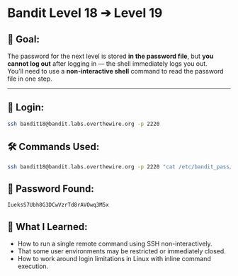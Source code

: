 # Bandit Level 18 ➔ Level 19

## 🧠 Goal:
The password for the next level is stored **in the password file**, but **you cannot log out** after logging in — the shell immediately logs you out.  
You’ll need to use a **non-interactive shell** command to read the password file in one step.

---

## 🔐 Login:
```bash
ssh bandit18@bandit.labs.overthewire.org -p 2220
```

## 🛠️ Commands Used:
```bash
ssh bandit18@bandit.labs.overthewire.org -p 2220 "cat /etc/bandit_pass/bandit18"
```

## 🧾 Password Found:
`IueksS7Ubh8G3DCwVzrTd8rAVOwq3M5x`

## 📘 What I Learned:
- How to run a single remote command using SSH non-interactively.
-	That some user environments may be restricted or immediately closed.
-	How to work around login limitations in Linux with inline command execution.
